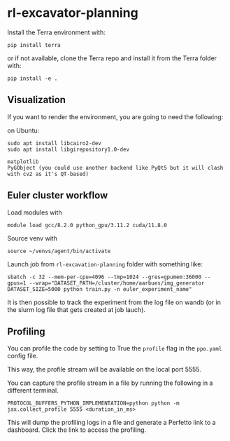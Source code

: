 # rl-excavator-planning
Install the Terra environment with:
```
pip install terra
```
or if not available, clone the Terra repo and install it from the Terra folder with:
```
pip install -e .
```

## Visualization
If you want to render the environment, you are going to need the following:

on Ubuntu:
~~~
sudo apt install libcairo2-dev
sudo apt install libgirepository1.0-dev
~~~

~~~
matplotlib
PyGObject (you could use another backend like PyQt5 but it will clash with cv2 as it's QT-based)
~~~

## Euler cluster workflow
Load modules with
~~~
module load gcc/8.2.0 python_gpu/3.11.2 cuda/11.8.0
~~~

Source venv with
~~~
source ~/venvs/agent/bin/activate
~~~

Launch job from `rl-excavation-planning` folder with something like:
~~~
sbatch -c 32 --mem-per-cpu=4096 --tmp=1024 --gres=gpumem:36000 --gpus=1 --wrap="DATASET_PATH=/cluster/home/aarbues/img_generator DATASET_SIZE=5000 python train.py -n euler_experiment_name"
~~~

It is then possible to track the experiment from the log file on wandb (or in the slurm log file that gets created at job lauch).

## Profiling
You can profile the code by setting to True the `profile` flag in the `ppo.yaml` config file.

This way, the profile stream will be available on the local port 5555.

You can capture the profile stream in a file by running the following in a different terminal.
~~~
PROTOCOL_BUFFERS_PYTHON_IMPLEMENTATION=python python -m jax.collect_profile 5555 <duration_in_ms>
~~~

This will dump the profiling logs in a file and generate a Perfetto link to a dashboard.
Click the link to access the profiling.
